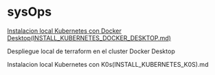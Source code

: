 # sysOps


[Instalacion local Kubernetes con Docker Desktop(INSTALL_KUBERNETES_DOCKER_DESKTOP.md)](INSTALL_KUBERNETES_DOCKER_DESKTOP.md)

Despliegue local de terraform en el cluster Docker Desktop

Instalacion local Kubernetes con K0s(INSTALL_KUBERNETES_K0S).md


